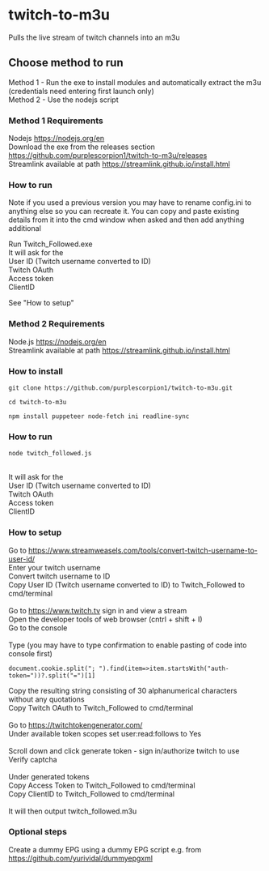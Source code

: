 # twitch-to-m3u
Pulls the live stream of twitch channels into an m3u

## Choose method to run
Method 1 - Run the exe to install modules and automatically extract the m3u (credentials need entering first launch only) <br>
Method 2 - Use the nodejs script

### Method 1 Requirements
Nodejs https://nodejs.org/en <br>
Download the exe from the releases section https://github.com/purplescorpion1/twitch-to-m3u/releases <br>
Streamlink available at path https://streamlink.github.io/install.html

### How to run
Note if you used a previous version you may have to rename config.ini to anything else so you can recreate it. You can copy and paste existing details from it into the cmd window when asked and then add anything additional <br>

<p> Run Twitch_Followed.exe <br>
It will ask for the <br>
User ID (Twitch username converted to ID) <br>
Twitch OAuth <br>
Access token <br>
ClientID <br>

See "How to setup"

### Method 2 Requirements
Node.js https://nodejs.org/en <br>
Streamlink available at path https://streamlink.github.io/install.html

### How to install
``` 
git clone https://github.com/purplescorpion1/twitch-to-m3u.git
```
<p></p>

```
cd twitch-to-m3u
```
<p></p>

```
npm install puppeteer node-fetch ini readline-sync
```
<p></p>

### How to run
```
node twitch_followed.js
```
<br>
It will ask for the <br>
User ID (Twitch username converted to ID) <br>
Twitch OAuth <br>
Access token <br>
ClientID <br>

### How to setup

Go to https://www.streamweasels.com/tools/convert-twitch-username-to-user-id/ <br>
Enter your twitch username <br>
Convert twitch username to ID <br>
Copy User ID (Twitch username converted to ID) to Twitch_Followed to cmd/terminal <br>
<br>
Go to https://www.twitch.tv sign in and view a stream <br>
Open the developer tools of web browser (cntrl + shift + I) <br>
Go to the console <br>
<br>
Type (you may have to type confirmation to enable pasting of code into console first) <br>
```
document.cookie.split("; ").find(item=>item.startsWith("auth-token="))?.split("=")[1]
```
Copy the resulting string consisting of 30 alphanumerical characters without any quotations <br>
Copy Twitch OAuth to Twitch_Followed to cmd/terminal <br>
<br>
Go to https://twitchtokengenerator.com/ <br>
Under available token scopes set user:read:follows to Yes <br>
<br>
Scroll down and click generate token - sign in/authorize twitch to use <br>
Verify captcha <br>
<br>
Under generated tokens <br>
Copy Access Token to Twitch_Followed to cmd/terminal <br>
Copy ClientID to Twitch_Followed to cmd/terminal <br>
<br>
It will then output twitch_followed.m3u
<br>
### Optional steps
Create a dummy EPG using a dummy EPG script e.g. from https://github.com/yurividal/dummyepgxml
